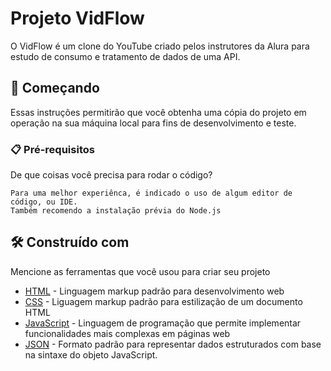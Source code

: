 # Projeto VidFlow

O VidFlow é um clone do YouTube criado pelos instrutores da Alura para estudo de consumo e tratamento de dados de uma API.

## 🚀 Começando

Essas instruções permitirão que você obtenha uma cópia do projeto em operação na sua máquina local para fins de desenvolvimento e teste.


### 📋 Pré-requisitos

De que coisas você precisa para rodar o código?

```
Para uma melhor experiênca, é indicado o uso de algum editor de código, ou IDE.
Também recomendo a instalação prévia do Node.js
```

## 🛠️ Construído com

Mencione as ferramentas que você usou para criar seu projeto

* [HTML](https://developer.mozilla.org/pt-BR/docs/Web/HTML) - Linguagem markup padrão para desenvolvimento web
* [CSS](https://developer.mozilla.org/pt-BR/docs/Web/CSS) - Liguagem markup padrão para estilização de um documento HTML
* [JavaScript](https://developer.mozilla.org/pt-BR/docs/Web/JavaScript) -  Linguagem de programação que permite implementar funcionalidades mais complexas em páginas web
* [JSON](https://developer.mozilla.org/pt-BR/docs/Learn/JavaScript/Objects/JSON) - Formato padrão para representar dados estruturados com base na sintaxe do objeto JavaScript.

